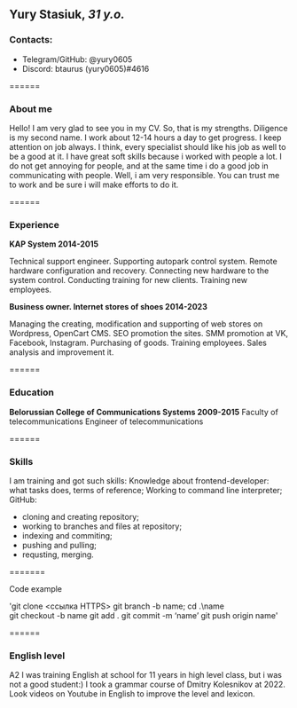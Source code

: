 ## **Yury Stasiuk**, *31 y.o.*
### Contacts:
* Telegram/GitHub: @yury0605
* Discord: btaurus (yury0605)#4616

======

### About me
Hello! I am very glad to see you in my CV. 
So, that is my strengths. Diligence is my second name. I work about 12-14 hours a day to get progress. I keep attention on job always. I think, every specialist should like his job as well to be a good at it.
I have great soft skills because i worked with people a lot. I do not get annoying for people, and at the same time i do a good job in communicating with people.
Well, i am very responsible. You can trust me to work and be sure i will make efforts to do it.

======

### Experience
**KAP System 2014-2015**

Technical support engineer. Supporting autopark control system. Remote hardware configuration and recovery. Connecting new hardware to the system control. Conducting training for new clients. Training new employees.


**Business owner. Internet stores of shoes 2014-2023**

Managing the creating, modification and supporting of web stores on Wordpress, OpenCart CMS. SEO promotion the sites. SMM promotion at VK, Facebook, Instagram. Purchasing of goods. Training employees. Sales analysis and improvement it.

======

### Education
**Belorussian College of Communications Systems 2009-2015**
Faculty of telecommunications
Engineer of telecommunications

======

### Skills
I am training and got such skills:
Knowledge about frontend-developer: what tasks does, terms of reference; 
Working to command line interpreter;
GitHub: 
* cloning and creating repository; 
* working to branches and files at repository;
* indexing and commiting;
* pushing and pulling;
* requsting, merging.

=======

Code example

'git clone <ссылка HTTPS>
git branch -b name;
cd .\name\
git checkout -b name
git add .
git commit -m ‘name’
git push origin name'

======

### English level

A2
I was training English at school for 11 years in high level class, but i was not a good student:)
I took a grammar course of Dmitry Kolesnikov at 2022.
Look videos on Youtube in English to improve the level and lexicon.

